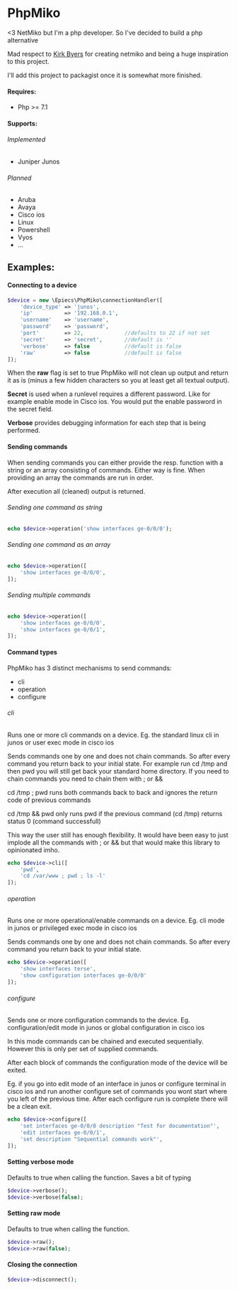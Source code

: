 PhpMiko
=======

<3 NetMiko but I'm a php developer. So I've decided to build a php alternative

Mad respect to [Kirk Byers](https://github.com/ktbyers/netmiko) for creating netmiko and being a huge inspiration to this project.

I'll add this project to packagist once it is somewhat more finished.

#### Requires:

- Php >= 7.1

#### Supports:

###### Implemented

- Juniper Junos

###### Planned

- Aruba
- Avaya
- Cisco ios
- Linux
- Powershell
- Vyos
- ...

## Examples:

#### Connecting to a device

```php
$device = new \Epiecs\PhpMiko\connectionHandler([
	'device_type' => 'junos',
	'ip'          => '192.168.0.1',
	'username'    => 'username',
	'password'    => 'password',
	'port'        => 22,             //defaults to 22 if not set
	'secret'      => 'secret',       //default is ''
	'verbose'     => false           //default is false
	'raw'         => false           //default is false
]);
```

When the __raw__ flag is set to true PhpMiko will not clean up output and return it as is (minus a few hidden characters so you at least get all textual output).

__Secret__ is used when a runlevel requires a different password. Like for example enable mode in Cisco ios. You would put the enable password in the secret field.

__Verbose__ provides debugging information for each step that is being performed.

#### Sending commands

When sending commands you can either provide the resp. function with a string or an array consisting of commands. Either way is fine. When providing an array the commands are run in order.

After execution all (cleaned) output is returned.

###### Sending one command as string

```php
echo $device->operation('show interfaces ge-0/0/0');
```

###### Sending one command as an array

```php
echo $device->operation([
	'show interfaces ge-0/0/0',
]);
```

###### Sending multiple commands

```php
echo $device->operation([
	'show interfaces ge-0/0/0',
	'show interfaces ge-0/0/1',
]);
```

#### Command types

PhpMiko has 3 distinct mechanisms to send commands:

- cli
- operation
- configure

###### cli

Runs one or more cli commands on a device.
Eg. the standard linux cli in junos or user exec mode in cisco ios

Sends commands one by one and does not chain commands. So after every command you return back to your initial state.
For example run cd /tmp and then pwd you will still get back your standard home directory. If you need to chain
commands you need to chain them with ; or &&

cd /tmp ; pwd runs both commands back to back and ignores the return code of previous commands

cd /tmp && pwd only runs pwd if the previous command (cd /tmp) returns status 0 (command successfull)

This way the user still has enough flexibility. It would have been easy to just implode all the commands with ;
or && but that would make this library to opinionated imho.

```php
echo $device->cli([
	'pwd',
	'cd /var/www ; pwd ; ls -l'
]);
```

###### operation

Runs one or more operational/enable commands on a device.
Eg. cli mode in junos or privileged exec mode in cisco ios

Sends commands one by one and does not chain commands. So after every command you return back to your initial state.

```php
echo $device->operation([
	'show interfaces terse',
	'show configuration interfaces ge-0/0/0'
]);
```

###### configure

Sends one or more configuration commands to the device.
Eg. configuration/edit mode in junos or global configuration in cisco ios

In this mode commands can be chained and executed sequentially. However this is only per set of supplied commands.

After each block of commands the configuration mode of the device will be exited.

Eg. if you go into edit mode of an interface in junos or configure terminal in cisco ios and run another configure set of commands you wont start where you left of the previous time. After each configure run is complete there will be a clean exit.

```php
echo $device->configure([
	'set interfaces ge-0/0/0 description "Test for documentation"',
	'edit interfaces ge-0/0/1',
	'set description "Sequential commands work"',
]);
```

#### Setting verbose mode

Defaults to true when calling the function. Saves a bit of typing

```php
$device->verbose();
$device->verbose(false);
```

#### Setting raw mode

Defaults to true when calling the function.

```php
$device->raw();
$device->raw(false);
```

#### Closing the connection

```php
$device->disconnect();
```
